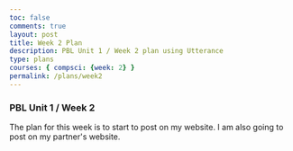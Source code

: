 ```yaml
---
toc: false
comments: true
layout: post
title: Week 2 Plan
description: PBL Unit 1 / Week 2 plan using Utterance
type: plans
courses: { compsci: {week: 2} }
permalink: /plans/week2
---
```

### PBL Unit 1 / Week 2
The plan for this week is to start to post on my website. I am also going to post on my partner's website. 